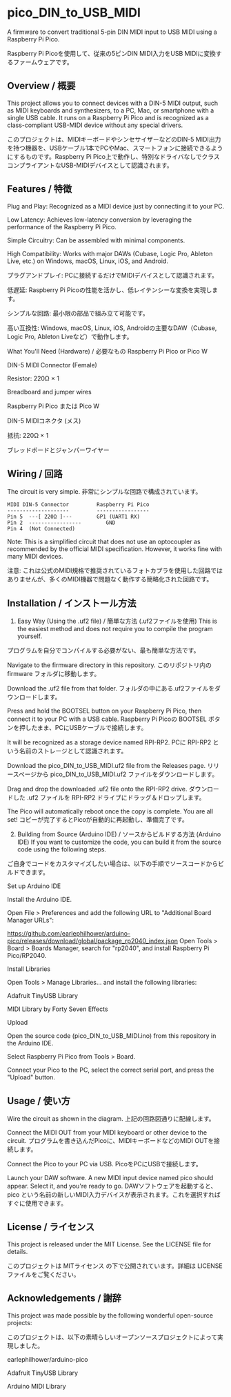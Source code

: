 # pico_DIN_to_USB_MIDI

A firmware to convert traditional 5-pin DIN MIDI input to USB MIDI using a Raspberry Pi Pico.

Raspberry Pi Picoを使用して、従来の5ピンDIN MIDI入力をUSB MIDIに変換するファームウェアです。

## Overview / 概要
This project allows you to connect devices with a DIN-5 MIDI output, such as MIDI keyboards and synthesizers, to a PC, Mac, or smartphone with a single USB cable. It runs on a Raspberry Pi Pico and is recognized as a class-compliant USB-MIDI device without any special drivers.

このプロジェクトは、MIDIキーボードやシンセサイザーなどのDIN-5 MIDI出力を持つ機器を、USBケーブル1本でPCやMac、スマートフォンに接続できるようにするものです。Raspberry Pi Pico上で動作し、特別なドライバなしでクラスコンプライアントなUSB-MIDIデバイスとして認識されます。

## Features / 特徴
Plug and Play: Recognized as a MIDI device just by connecting it to your PC.

Low Latency: Achieves low-latency conversion by leveraging the performance of the Raspberry Pi Pico.

Simple Circuitry: Can be assembled with minimal components.

High Compatibility: Works with major DAWs (Cubase, Logic Pro, Ableton Live, etc.) on Windows, macOS, Linux, iOS, and Android.

プラグアンドプレイ: PCに接続するだけでMIDIデバイスとして認識されます。

低遅延: Raspberry Pi Picoの性能を活かし、低レイテンシーな変換を実現します。

シンプルな回路: 最小限の部品で組み立て可能です。

高い互換性: Windows, macOS, Linux, iOS, Androidの主要なDAW（Cubase, Logic Pro, Ableton Liveなど）で動作します。

What You'll Need (Hardware) / 必要なもの
Raspberry Pi Pico or Pico W

DIN-5 MIDI Connector (Female)

Resistor: 220Ω × 1

Breadboard and jumper wires

Raspberry Pi Pico または Pico W

DIN-5 MIDIコネクタ (メス)

抵抗: 220Ω × 1

ブレッドボードとジャンパーワイヤー

## Wiring / 回路

The circuit is very simple.
非常にシンプルな回路で構成されています。

```text
MIDI DIN-5 Connector         Raspberry Pi Pico
--------------------         -----------------
Pin 5  ---[ 220Ω ]---        GP1 (UART1 RX)
Pin 2  -----------------        GND
Pin 4  (Not Connected)
```

Note: This is a simplified circuit that does not use an optocoupler as recommended by the official MIDI specification. However, it works fine with many MIDI devices.

注意: これは公式のMIDI規格で推奨されているフォトカプラを使用した回路ではありませんが、多くのMIDI機器で問題なく動作する簡略化された回路です。

## Installation / インストール方法
1. Easy Way (Using the .uf2 file) / 簡単な方法 (.uf2ファイルを使用)
This is the easiest method and does not require you to compile the program yourself.

プログラムを自分でコンパイルする必要がない、最も簡単な方法です。

Navigate to the firmware directory in this repository. このリポジトリ内の firmware フォルダに移動します。

Download the .uf2 file from that folder. フォルダの中にある.uf2ファイルをダウンロードします。

Press and hold the BOOTSEL button on your Raspberry Pi Pico, then connect it to your PC with a USB cable. Raspberry Pi Picoの BOOTSEL ボタンを押したまま、PCにUSBケーブルで接続します。

It will be recognized as a storage device named RPI-RP2. PCに RPI-RP2 という名前のストレージとして認識されます。

Download the pico_DIN_to_USB_MIDI.uf2 file from the Releases page. リリースページから pico_DIN_to_USB_MIDI.uf2 ファイルをダウンロードします。

Drag and drop the downloaded .uf2 file onto the RPI-RP2 drive. ダウンロードした .uf2 ファイルを RPI-RP2 ドライブにドラッグ＆ドロップします。

The Pico will automatically reboot once the copy is complete. You are all set! コピーが完了するとPicoが自動的に再起動し、準備完了です。

2. Building from Source (Arduino IDE) / ソースからビルドする方法 (Arduino IDE)
If you want to customize the code, you can build it from the source code using the following steps.

ご自身でコードをカスタマイズしたい場合は、以下の手順でソースコードからビルドできます。

Set up Arduino IDE

Install the Arduino IDE.

Open File > Preferences and add the following URL to "Additional Board Manager URLs":

https://github.com/earlephilhower/arduino-pico/releases/download/global/package_rp2040_index.json
Open Tools > Board > Boards Manager, search for "rp2040", and install Raspberry Pi Pico/RP2040.

Install Libraries

Open Tools > Manage Libraries... and install the following libraries:

Adafruit TinyUSB Library

MIDI Library by Forty Seven Effects

Upload

Open the source code (pico_DIN_to_USB_MIDI.ino) from this repository in the Arduino IDE.

Select Raspberry Pi Pico from Tools > Board.

Connect your Pico to the PC, select the correct serial port, and press the "Upload" button.

## Usage / 使い方
Wire the circuit as shown in the diagram. 上記の回路図通りに配線します。

Connect the MIDI OUT from your MIDI keyboard or other device to the circuit. プログラムを書き込んだPicoに、MIDIキーボードなどのMIDI OUTを接続します。

Connect the Pico to your PC via USB. PicoをPCにUSBで接続します。

Launch your DAW software. A new MIDI input device named pico should appear. Select it, and you're ready to go. DAWソフトウェアを起動すると、pico という名前の新しいMIDI入力デバイスが表示されます。これを選択すればすぐに使用できます。

## License / ライセンス
This project is released under the MIT License. See the LICENSE file for details.

このプロジェクトは MITライセンス の下で公開されています。詳細は LICENSE ファイルをご覧ください。

Acknowledgements / 謝辞
-
This project was made possible by the following wonderful open-source projects:

このプロジェクトは、以下の素晴らしいオープンソースプロジェクトによって実現しました。

earlephilhower/arduino-pico

Adafruit TinyUSB Library

Arduino MIDI Library
